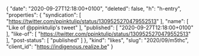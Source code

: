 {
  "date": "2020-09-27T12:18:00+0100",
  "deleted": false,
  "h": "h-entry",
  "properties": {
    "syndication": [
      "https://twitter.com/ppinktulip/status/1309525270479552513"
    ],
    "name": [
      "Like of @ppinktulip's tweet"
    ],
    "published": [
      "2020-09-27T12:18:00+0100"
    ],
    "like-of": [
      "https://twitter.com/ppinktulip/status/1309525270479552513"
    ],
    "post-status": [
      "published"
    ]
  },
  "kind": "likes",
  "slug": "2020/09/m5thc",
  "client_id": "https://indigenous.realize.be"
}
